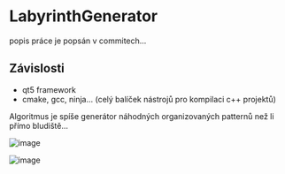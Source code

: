 # LabyrinthGenerator

popis práce je popsán v commitech...

## Závislosti
- qt5 framework
- cmake, gcc, ninja... (celý balíček nástrojů pro kompilaci c++ projektů)

Algoritmus je spíše generátor náhodných organizovaných patternů než li přímo bludiště...

![image](https://user-images.githubusercontent.com/91696187/210182310-3ae5bea2-bd2d-4eed-ab72-bfa42b8caa4d.png)

![image](https://user-images.githubusercontent.com/91696187/210183022-72e83b60-af98-49c5-a326-4584fec6792b.png)
